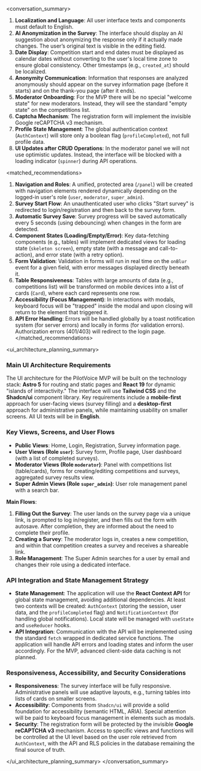 <conversation_summary>
<decisions>
1.  **Localization and Language**: All user interface texts and components must default to English.
2.  **AI Anonymization in the Survey**: The interface should display an AI suggestion about anonymizing the response only if it actually made changes. The user’s original text is visible in the editing field.
3.  **Date Display**: Competition start and end dates must be displayed as calendar dates without converting to the user's local time zone to ensure global consistency. Other timestamps (e.g., `created_at`) should be localized.
4.  **Anonymity Communication**: Information that responses are analyzed anonymously should appear on the survey information page (before it starts) and on the thank-you page (after it ends).
5.  **Moderator Onboarding**: For the MVP there will be no special "welcome state" for new moderators. Instead, they will see the standard "empty state" on the competitions list.
6.  **Captcha Mechanism**: The registration form will implement the invisible Google reCAPTCHA v3 mechanism.
7.  **Profile State Management**: The global authentication context (`AuthContext`) will store only a boolean flag (`profileCompleted`), not full profile data.
8.  **UI Updates after CRUD Operations**: In the moderator panel we will not use optimistic updates. Instead, the interface will be blocked with a loading indicator (`spinner`) during API operations.
</decisions>

<matched_recommendations>
1.  **Navigation and Roles**: A unified, protected area (`/panel`) will be created with navigation elements rendered dynamically depending on the logged-in user's role (`user`, `moderator`, `super_admin`).
2.  **Survey Start Flow**: An unauthenticated user who clicks "Start survey" is redirected to login/registration and then back to the survey form.
3.  **Automatic Survey Save**: Survey progress will be saved automatically every 5 seconds (using debouncing) when changes in the form are detected.
4.  **Component States (Loading/Empty/Error)**: Key data-fetching components (e.g., tables) will implement dedicated views for loading state (`skeleton screen`), empty state (with a message and call-to-action), and error state (with a retry option).
5.  **Form Validation**: Validation in forms will run in real time on the `onBlur` event for a given field, with error messages displayed directly beneath it.
6.  **Table Responsiveness**: Tables with large amounts of data (e.g., competitions list) will be transformed on mobile devices into a list of cards (`Card`), where each card represents one row.
7.  **Accessibility (Focus Management)**: In interactions with modals, keyboard focus will be "trapped" inside the modal and upon closing will return to the element that triggered it.
8.  **API Error Handling**: Errors will be handled globally by a toast notification system (for server errors) and locally in forms (for validation errors). Authorization errors (401/403) will redirect to the login page.
</matched_recommendations>

<ui_architecture_planning_summary>
### Main UI Architecture Requirements

The UI architecture for the PilotVoice MVP will be built on the technology stack: **Astro 5** for routing and static pages and **React 19** for dynamic "islands of interactivity." The interface will use **Tailwind CSS** and the **Shadcn/ui** component library. Key requirements include a **mobile-first** approach for user-facing views (survey filling) and a **desktop-first** approach for administrative panels, while maintaining usability on smaller screens. All UI texts will be in **English**.

### Key Views, Screens, and User Flows

-   **Public Views**: Home, Login, Registration, Survey information page.
-   **User Views (Role `user`)**: Survey form, Profile page, User dashboard (with a list of completed surveys).
-   **Moderator Views (Role `moderator`)**: Panel with competitions list (table/cards), forms for creating/editing competitions and surveys, aggregated survey results view.
-   **Super Admin Views (Role `super_admin`)**: User role management panel with a search bar.

**Main Flows**:
1.  **Filling Out the Survey**: The user lands on the survey page via a unique link, is prompted to log in/register, and then fills out the form with autosave. After completion, they are informed about the need to complete their profile.
2.  **Creating a Survey**: The moderator logs in, creates a new competition, and within that competition creates a survey and receives a shareable link.
3.  **Role Management**: The Super Admin searches for a user by email and changes their role using a dedicated interface.

### API Integration and State Management Strategy

-   **State Management**: The application will use the **React Context API** for global state management, avoiding additional dependencies. At least two contexts will be created: `AuthContext` (storing the session, user data, and the `profileCompleted` flag) and `NotificationContext` (for handling global notifications). Local state will be managed with `useState` and `useReducer` hooks.
-   **API Integration**: Communication with the API will be implemented using the standard `fetch` wrapped in dedicated service functions. The application will handle API errors and loading states and inform the user accordingly. For the MVP, advanced client-side data caching is not planned.

### Responsiveness, Accessibility, and Security Considerations

-   **Responsiveness**: The survey interface will be fully responsive. Administrative panels will use adaptive layouts, e.g., turning tables into lists of cards on smaller screens.
-   **Accessibility**: Components from `Shadcn/ui` will provide a solid foundation for accessibility (semantic HTML, ARIA). Special attention will be paid to keyboard focus management in elements such as modals.
-   **Security**: The registration form will be protected by the invisible **Google reCAPTCHA v3** mechanism. Access to specific views and functions will be controlled at the UI level based on the user role retrieved from `AuthContext`, with the API and RLS policies in the database remaining the final source of truth.

</ui_architecture_planning_summary>
</conversation_summary>


